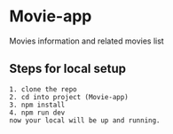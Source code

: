 # Movie-app
Movies information and related movies list
 
## Steps for local setup

    1. clone the repo
    2. cd into project (Movie-app)
    3. npm install
    4. npm run dev
    now your local will be up and running.
